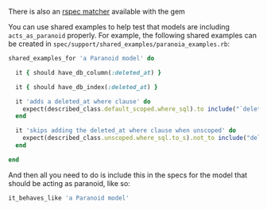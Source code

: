 There is also an [rspec matcher](https://github.com/radar/paranoia/blob/rails4/lib/paranoia/rspec.rb) available with the gem


You can use shared examples to help test that models are including `acts_as_paranoid` properly. For example, the following shared examples can be created in `spec/support/shared_examples/paranoia_examples.rb`:

```ruby
shared_examples_for 'a Paranoid model' do

  it { should have_db_column(:deleted_at) } 

  it { should have_db_index(:deleted_at) }

  it 'adds a deleted_at where clause' do
    expect(described_class.default_scoped.where_sql).to include("`deleted_at` IS NULL")
  end

  it 'skips adding the deleted_at where clause when unscoped' do
    expect(described_class.unscoped.where_sql.to_s).not_to include("deleted_at")  # to_s to handle nil.
  end

end
```

And then all you need to do is include this in the specs for the model that should be acting as paranoid, like so:

```ruby
it_behaves_like 'a Paranoid model'
```